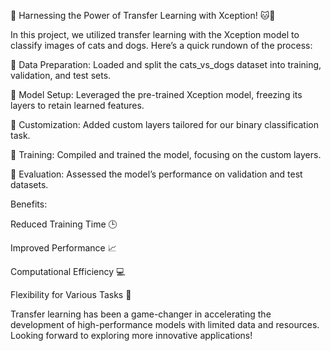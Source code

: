 🚀 Harnessing the Power of Transfer Learning with Xception! 🐱🐶

In this project, we utilized transfer learning with the Xception model to classify images of cats and dogs. Here’s a quick rundown of the process:

🔹 Data Preparation: Loaded and split the cats_vs_dogs dataset into training, validation, and test sets.

🔹 Model Setup: Leveraged the pre-trained Xception model, freezing its layers to retain learned features.

🔹 Customization: Added custom layers tailored for our binary classification task.

🔹 Training: Compiled and trained the model, focusing on the custom layers.

🔹 Evaluation: Assessed the model’s performance on validation and test datasets.

Benefits:

Reduced Training Time 🕒

Improved Performance 📈

Computational Efficiency 💻

Flexibility for Various Tasks 🔄

Transfer learning has been a game-changer in accelerating the development of high-performance models with limited data and resources. Looking forward to exploring more innovative applications! 

